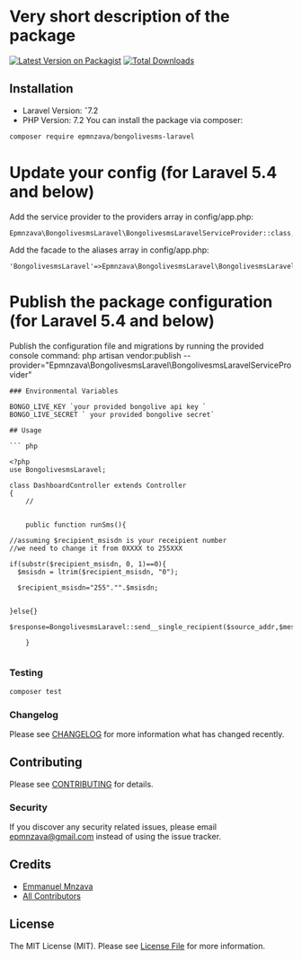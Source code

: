 # Very short description of the package

[![Latest Version on Packagist](https://img.shields.io/packagist/v/epmnzava/bongolivesms-laravel.svg?style=flat-square)](https://packagist.org/packages/epmnzava/bongolivesms-laravel)
[![Total Downloads](https://img.shields.io/packagist/dt/epmnzava/bongolivesms-laravel.svg?style=flat-square)](https://packagist.org/packages/epmnzava/bongolivesms-laravel)



## Installation

- Laravel Version: ˆ7.2 
- PHP Version: 7.2
You can install the package via composer:

```bash
composer require epmnzava/bongolivesms-laravel
```

# Update your config (for Laravel 5.4 and below)
Add the service provider to the providers array in config/app.php:
```
Epmnzava\BongolivesmsLaravel\BongolivesmsLaravelServiceProvider::class,
```
Add the facade to the aliases array in config/app.php:
```
'BongolivesmsLaravel'=>Epmnzava\BongolivesmsLaravel\BongolivesmsLaravelFacade::class,
```




# Publish the package configuration (for Laravel 5.4 and below)
Publish the configuration file and migrations by running the provided console command:
php artisan vendor:publish --provider="Epmnzava\BongolivesmsLaravel\BongolivesmsLaravelServiceProvider"
```
### Environmental Variables

BONGO_LIVE_KEY `your provided bongolive api key `
BONGO_LIVE_SECRET ` your provided bongolive secret`

## Usage

``` php

<?php
use BongolivesmsLaravel;

class DashboardController extends Controller
{
    //


    public function runSms(){

//assuming $recipient_msisdn is your receipient number 
//we need to change it from 0XXXX to 255XXX

if(substr($recipient_msisdn, 0, 1)==0){
  $msisdn = ltrim($recipient_msisdn, "0");

  $recipient_msisdn="255"."".$msisdn;


}else{}
        $response=BongolivesmsLaravel::send__single_recipient($source_addr,$message,$recipient_msisdn);

    }


```

### Testing

``` bash
composer test
```

### Changelog

Please see [CHANGELOG](CHANGELOG.md) for more information what has changed recently.

## Contributing

Please see [CONTRIBUTING](CONTRIBUTING.md) for details.

### Security

If you discover any security related issues, please email epmnzava@gmail.com instead of using the issue tracker.

## Credits

- [Emmanuel Mnzava](https://github.com/dbrax)
- [All Contributors](../../contributors)

## License

The MIT License (MIT). Please see [License File](LICENSE.md) for more information.

